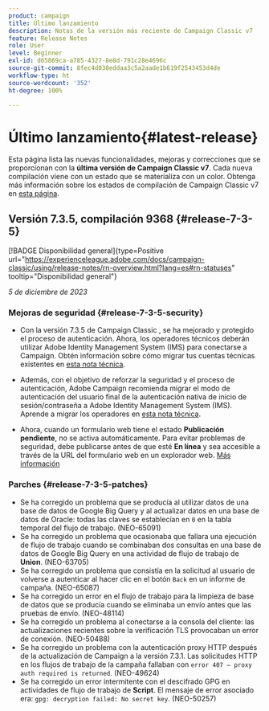 ```yaml
---
product: campaign
title: Último lanzamiento
description: Notas de la versión más reciente de Campaign Classic v7
feature: Release Notes
role: User
level: Beginner
exl-id: d65869ca-a785-4327-8e8d-791c28e4696c
source-git-commit: 8fec4d038eddaa3c5a2aade1b619f2543453d4de
workflow-type: ht
source-wordcount: '352'
ht-degree: 100%

---
```


# Último lanzamiento{#latest-release}

Esta página lista las nuevas funcionalidades, mejoras y correcciones que se proporcionan con la **última versión de Campaign Classic v7**. Cada nueva compilación viene con un estado que se materializa con un color. Obtenga más información sobre los estados de compilación de Campaign Classic v7 en [esta página](rn-overview.md).

## Versión 7.3.5, compilación 9368 {#release-7-3-5}

[!BADGE Disponibilidad general]{type=Positive url="https://experienceleague.adobe.com/docs/campaign-classic/using/release-notes/rn-overview.html?lang=es#rn-statuses" tooltip="Disponibilidad general"}


_5 de diciembre de 2023_


### Mejoras de seguridad {#release-7-3-5-security}


* Con la versión 7.3.5 de Campaign Classic , se ha mejorado y protegido el proceso de autenticación. Ahora, los operadores técnicos deberán utilizar Adobe Identity Management System (IMS) para conectarse a Campaign. Obtén información sobre cómo migrar tus cuentas técnicas existentes en [esta nota técnica](../../technotes/using/ims-migration.md).

* Además, con el objetivo de reforzar la seguridad y el proceso de autenticación, Adobe Campaign recomienda migrar el modo de autenticación del usuario final de la autenticación nativa de inicio de sesión/contraseña a Adobe Identity Management System (IMS). Aprende a migrar los operadores en [esta nota técnica](../../technotes/using/migrate-users-to-ims.md).

* Ahora, cuando un formulario web tiene el estado **Publicación pendiente**, no se activa automáticamente. Para evitar problemas de seguridad, debe publicarse antes de que esté **En línea** y sea accesible a través de la URL del formulario web en un explorador web. [Más información](../../web/using/publishing-a-web-form.md#life-cycle-of-a-form)

### Parches {#release-7-3-5-patches}

* Se ha corregido un problema que se producía al utilizar datos de una base de datos de Google Big Query y al actualizar datos en una base de datos de Oracle: todas las claves se establecían en `0` en la tabla temporal del flujo de trabajo. (NEO-65091)
* Se ha corregido un problema que ocasionaba que fallara una ejecución de flujo de trabajo cuando se combinaban dos consultas en una base de datos de Google Big Query en una actividad de flujo de trabajo de **Union**. (NEO-63705)
* Se ha corregido un problema que consistía en la solicitud al usuario de volverse a autenticar al hacer clic en el botón `Back` en un informe de campaña. (NEO-65087)
* Se ha corregido un error en el flujo de trabajo para la limpieza de base de datos que se producía cuando se eliminaba un envío antes que las pruebas de envío. (NEO-48114)
* Se ha corregido un problema al conectarse a la consola del cliente: las actualizaciones recientes sobre la verificación TLS provocaban un error de conexión. (NEO-50488)
* Se ha corregido un problema con la autenticación proxy HTTP después de la actualización de Campaign a la versión 7.3.1. Las solicitudes HTTP en los flujos de trabajo de la campaña fallaban con `error 407 – proxy auth required is returned`. (NEO-49624)
* Se ha corregido un error intermitente con el descifrado GPG en actividades de flujo de trabajo de **Script**. El mensaje de error asociado era: `gpg: decryption failed: No secret key`. (NEO-50257)
  <!--* Workflow temporary tables now have a primary index in Teradata with a Federated Data Access (FDA) connection. (NEO-62575)-->

